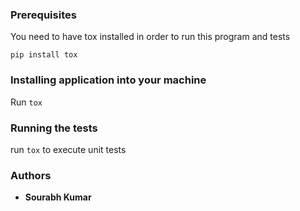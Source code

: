 ### Prerequisites

You need to have tox installed in order to run this program and tests

```
pip install tox
```

### Installing application into your machine

Run `tox`

### Running the tests

run `tox` to execute unit tests

### Authors

* **Sourabh Kumar**

